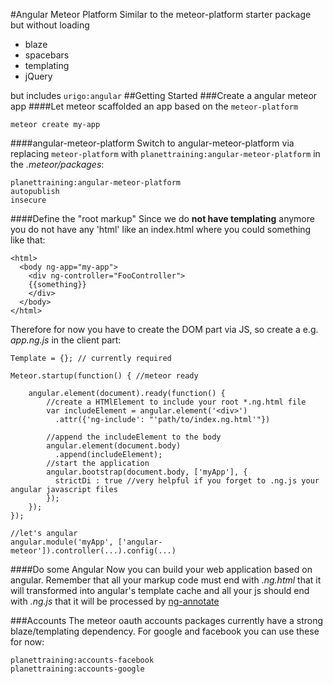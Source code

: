 #Angular Meteor Platform
Similar to the meteor-platform starter package but without loading
- blaze
- spacebars
- templating
- jQuery

but includes ```urigo:angular```
##Getting Started
###Create a angular meteor app
####Let meteor scaffolded an app based on the ```meteor-platform```
```
meteor create my-app
```
####angular-meteor-platform
Switch to angular-meteor-platform via replacing ```meteor-platform``` with ```planettraining:angular-meteor-platform``` in the _.meteor/packages_:
```
planettraining:angular-meteor-platform
autopublish
insecure
```
####Define the "root markup"
Since we do **not have templating** anymore you do not have any 'html' like an index.html where you could something like that:
```
<html>
  <body ng-app="my-app">
    <div ng-controller="FooController">
    {{something}}
    </div>
  </body>
</html>
```
Therefore for now you have to create the DOM part via JS, so create a e.g. _app.ng.js_ in the client part:
```
Template = {}; // currently required

Meteor.startup(function() { //meteor ready
    
    angular.element(document).ready(function() {
        //create a HTMlElement to include your root *.ng.html file
        var includeElement = angular.element('<div>')
          .attr({'ng-include': "'path/to/index.ng.html'"})
          
        //append the includeElement to the body
        angular.element(document.body)
          .append(includeElement);
        //start the application
        angular.bootstrap(document.body, ['myApp'], {
          strictDi : true //very helpful if you forget to .ng.js your angular javascript files
        });
    });
});

//let's angular
angular.module('myApp', ['angular-meteor']).controller(...).config(...) 
```
####Do some Angular
Now you can build your web application based on angular. Remember that all your markup code must end with *.ng.html* that it will transformed into angular's template cache and all your js should end with *.ng.js* that it will be processed by [ng-annotate](https://github.com/olov/ng-annotate.git)


###Accounts
The meteor oauth accounts packages currently have a strong blaze/templating dependency. For google and facebook you can use these for now:
```
planettraining:accounts-facebook
planettraining:accounts-google
```

